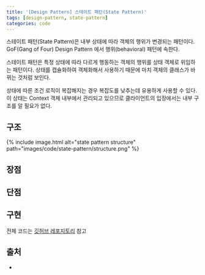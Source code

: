 ```yaml
---
title: '[Design Pattern] 스테이트 패턴(State Pattern)'
tags: [design-pattern, state-pattern]
categories: code
---
```


스테이트 패턴(State Pattern)은 내부 상태에 따라 객체의 행위가 변경되는 패턴이다.  
GoF(Gang of Four) Design Pattern 에서 행위(behavioral) 패턴에 속한다. 

<!--more-->

스테이트 패턴은 특정 상태에 따라 다르게 행동하는 객체의 행위를 상태 객체로 위임하는 패턴이다. 
상태를 캡슐화하여 객체화해서 사용하기 때문에 마치 객체의 클래스가 바뀌는 것처럼 보인다.  

상태에 따른 조건 로직이 복잡해지는 경우 복잡도를 낮추는데 유용하게 사용할 수 있다.  
이 상태는 Context 객체 내부에서 관리되고 있으므로 클라이언트의 입장에서는 내부 구조를 알 필요가 없다.  

## 구조 

{% include image.html alt="state pattern structure" path="images/code/state-pattern/structure.png" %}

## 장점


## 단점


## 구현


전체 코드는 [깃허브 레포지토리](https://github.com/devyonghee/design-pattern-java/tree/master/chain-of-responsibility) 참고

## 출처

- []()
